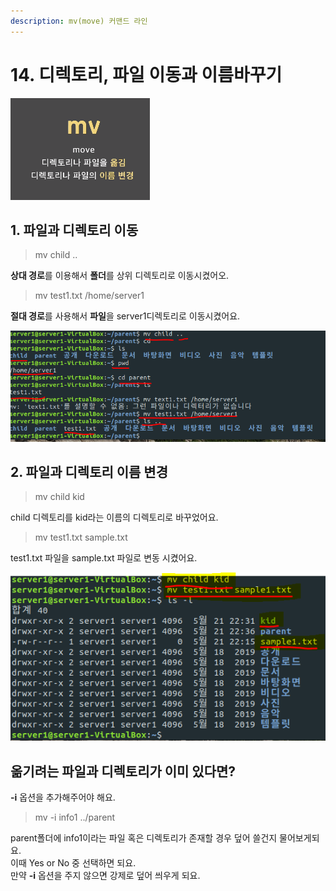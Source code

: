 ```yaml
---
description: mv(move) 커맨드 라인
---
```


# 14. 디렉토리, 파일 이동과 이름바꾸기

![mv &#xBA85;&#xB839;&#xC5B4;](../../.gitbook/assets/image%20%2898%29.png)

## 1. 파일과 디렉토리 이동 

> mv child ..

 **상대 경로**를 이용해서 **폴더**를 상위 디렉토리로 이동시켰어오.

> mv test1.txt /home/server1

**절대 경로**를 사용해서 **파일**을 server1디렉토리로 이동시켰어요. 

![](../../.gitbook/assets/image%20%2848%29.png)

## 2. 파일과 디렉토리 이름 변경 

> mv child kid

child 디렉토리를 kid라는 이름의 디렉토리로 바꾸었어요. 

> mv test1.txt sample.txt

test1.txt 파일을 sample.txt 파일로 변동 시켰어요. 



![](../../.gitbook/assets/image%20%2842%29.png)



## 옮기려는 파일과 디렉토리가 이미 있다면? 

**-i** 옵션을 추가해주어야 해요.

> mv -i info1 ../parent

parent폴더에 info1이라는 파일 혹은 디렉토리가 존재할 경우 덮어 쓸건지 물어보게되요.    
이때 Yes or No 중 선택하면 되요.   
만약  **-i** 옵션을 주지 않으면 강제로 덮어 씌우게 되요.

